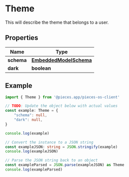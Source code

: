 
# Theme

This will describe the theme that belongs to a user.

## Properties

Name | Type
------------ | -------------
**schema** | [**EmbeddedModelSchema**](EmbeddedModelSchema)
**dark** | **boolean**

## Example

```typescript
import { Theme } from '@pieces.app/pieces-os-client'

// TODO: Update the object below with actual values
const example: Theme = {
    "schema": null,
    "dark": null,
}

console.log(example)

// Convert the instance to a JSON string
const exampleJSON: string = JSON.stringify(example)
console.log(exampleJSON)

// Parse the JSON string back to an object
const exampleParsed = JSON.parse(exampleJSON) as Theme
console.log(exampleParsed)
```


